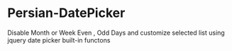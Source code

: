 Persian-DatePicker
==================

Disable Month or Week Even , Odd Days and customize selected list using jquery date picker built-in functons
